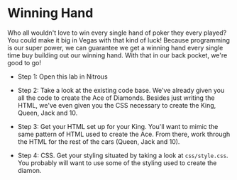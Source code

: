 # Winning Hand

Who all wouldn't love to win every single hand of poker they every played? You could make it big in Vegas with that kind of luck! Because programming is our super power, we can guarantee we get a winning hand every single time buy building out our winning hand. With that in our back pocket, we're good to go!

+ Step 1: Open this lab in Nitrous

+ Step 2: Take a look at the existing code base. We've already given you all the code to create the Ace of Diamonds. Besides just writing the HTML, we've even given you the CSS necessary to create the King, Queen, Jack and 10. 

+ Step 3: Get your HTML set up for your King. You'll want to mimic the same pattern of HTML used to create the Ace. From there, work through the HTML for the rest of the cars (Queen, Jack and 10).

+ Step 4: CSS. Get your styling situated by taking a look at `css/style.css`. You probably will want to use some of the styling used to create the diamon.

